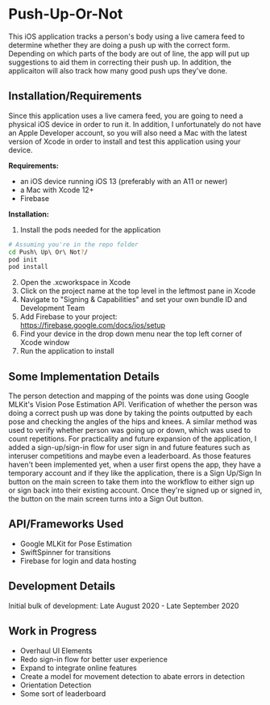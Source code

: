 # Push-Up-Or-Not
This iOS application tracks a person's body using a live camera feed to determine whether they are doing a push up with the correct form. Depending on which parts of the body are out of line, the app will put up suggestions to aid them in correcting their push up. In addition, the applicaiton will also track how many good push ups they've done. 

## Installation/Requirements
Since this application uses a live camera feed, you are going to need a physical iOS device in order to run it. In addition, I unfortunately do not have an Apple Developer account, so you will also need a Mac with the latest version of Xcode in order to install and test this application using your device. 

**Requirements:**
- an iOS device running iOS 13 (preferably with an A11 or newer)
- a Mac with Xcode 12+
- Firebase

**Installation:**
1. Install the pods needed for the application
```bash
# Assuming you're in the repo folder
cd Push\ Up\ Or\ Not?/
pod init
pod install
```
2. Open the .xcworkspace in Xcode
3. Click on the project name at the top level in the leftmost pane in Xcode
4. Navigate to "Signing & Capabilities" and set your own bundle ID and Development Team
5. Add Firebase to your project: https://firebase.google.com/docs/ios/setup
6. Find your device in the drop down menu near the top left corner of Xcode window
7. Run the application to install

## Some Implementation Details
The person detection and mapping of the points was done using Google MLKit's Vision Pose Estimation API. Verification of whether the person was doing a correct push up was done by taking the points outputted by each pose and checking the angles of the hips and knees. A similar method was used to verify whether person was going up or down, which was used to count repetitions. For practicality and future expansion of the application, I added a sign-up/sign-in flow for user sign in and future features such as interuser competitions and maybe even a leaderboard. As those features haven't been implemented yet, when a user first opens the app, they have a temporary account and if they like the application, there is a Sign Up/Sign In button on the main screen to take them into the workflow to either sign up or sign back into their existing account. Once they're signed up or signed in, the button on the main screen turns into a Sign Out button.  

## API/Frameworks Used
- Google MLKit for Pose Estimation
- SwiftSpinner for transitions
- Firebase for login and data hosting

## Development Details
Initial bulk of development: Late August 2020 - Late September 2020

## Work in Progress
- Overhaul UI Elements
- Redo sign-in flow for better user experience
- Expand to integrate online features
- Create a model for movement detection to abate errors in detection
- Orientation Detection
- Some sort of leaderboard
